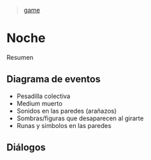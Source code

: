 > [game](../game.md)

# Noche

Resumen


## Diagrama de eventos

- Pesadilla colectiva
- Medium muerto
- Sonidos en las paredes (arañazos)
- Sombras/figuras que desaparecen al girarte
- Runas y simbolos en las paredes

## Diálogos
